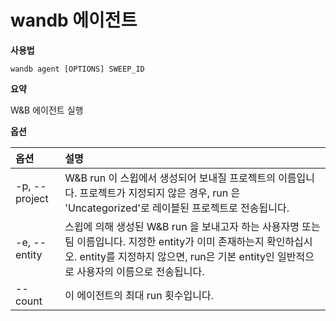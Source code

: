 # wandb 에이전트

**사용법**

`wandb agent [OPTIONS] SWEEP_ID`

**요약**

W&B 에이전트 실행

**옵션**

| **옵션** | **설명** |
| :--- | :--- |
| -p, --project | W&B run 이 스윕에서 생성되어 보내질 프로젝트의 이름입니다. 프로젝트가 지정되지 않은 경우, run 은 'Uncategorized'로 레이블된 프로젝트로 전송됩니다. |
| -e, --entity | 스윕에 의해 생성된 W&B run 을 보내고자 하는 사용자명 또는 팀 이름입니다. 지정한 entity가 이미 존재하는지 확인하십시오. entity를 지정하지 않으면, run은 기본 entity인 일반적으로 사용자의 이름으로 전송됩니다. |
| --count | 이 에이전트의 최대 run 횟수입니다. |